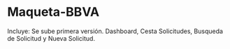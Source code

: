 # Maqueta-BBVA
Incluye:
  Se sube primera versión.
  Dashboard, Cesta Solicitudes, Busqueda de Solicitud y Nueva Solicitud.
